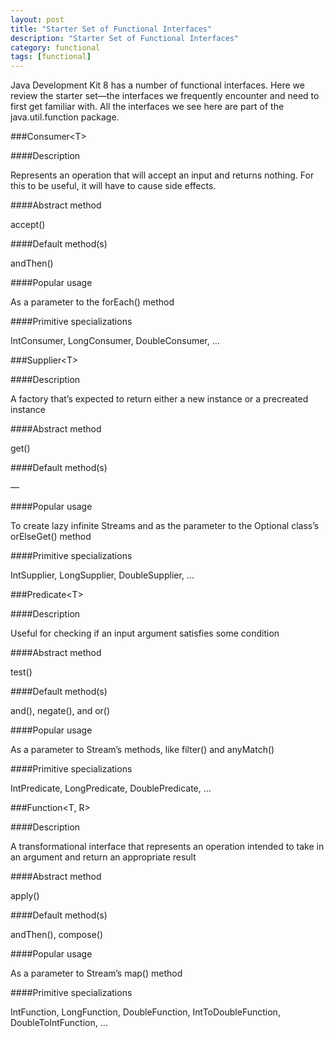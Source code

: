 ```yaml
---
layout: post
title: "Starter Set of Functional Interfaces"
description: "Starter Set of Functional Interfaces"
category: functional
tags: [functional]
---
```


Java Development Kit 8 has a number of functional interfaces. Here we review the starter set—the interfaces we frequently encounter and need to first get familiar with. All the interfaces we see here are part of the java.util.function package.

###Consumer&lt;T&gt;

####Description

Represents an operation that will accept an input and returns nothing. For this to be useful, it will have to cause side effects.

####Abstract method

accept()

####Default method(s)

andThen()

####Popular usage

As a parameter to the forEach() method

####Primitive specializations

IntConsumer, LongConsumer, DoubleConsumer, …

###Supplier&lt;T&gt;

####Description

A factory that’s expected to return either a new instance or a precreated instance

####Abstract method

get()

####Default method(s)

—

####Popular usage

To create lazy infinite Streams and as the parameter to the Optional class’s orElseGet() method

####Primitive specializations

IntSupplier, LongSupplier, DoubleSupplier, …

###Predicate&lt;T&gt;

####Description

Useful for checking if an input argument satisfies some condition

####Abstract method

test()

####Default method(s)

and(), negate(), and or()

####Popular usage

As a parameter to Stream’s methods, like filter() and anyMatch()

####Primitive specializations

IntPredicate, LongPredicate, DoublePredicate, …

###Function&lt;T, R&gt;

####Description

A transformational interface that represents an operation intended to take in an argument and return an appropriate result

####Abstract method

apply()

####Default method(s)

andThen(), compose()

####Popular usage

As a parameter to Stream’s map() method

####Primitive specializations

IntFunction, LongFunction, DoubleFunction, IntToDoubleFunction, DoubleToIntFunction, …